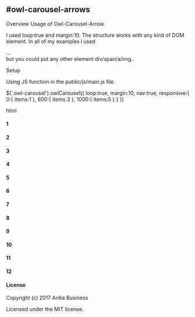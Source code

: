 #owl-carousel-arrows
-------

[1]: <https://github.com/miscel/owl-carousel-arrows>

Overview
Usage of Owl-Carousel-Arrow. 

I used loop:true and margin:10. The structure works with any kind of DOM element. 
In all of my examples i used <div class="item">...</div> but you could put any other element div/span/a/img..


Setup

Using JS function in the public/js/main.js file.

$('.owl-carousel').owlCarousel({
    loop:true,
    margin:10,
    nav:true,
    responsive:{
        0:{
            items:1
        },
        600:{
            items:3
        },
        1000:{
            items:5
        }
    }
})

html

<div class="owl-carousel owl-theme">
    <div class="item"><h4>1</h4></div>
    <div class="item"><h4>2</h4></div>
    <div class="item"><h4>3</h4></div>
    <div class="item"><h4>4</h4></div>
    <div class="item"><h4>5</h4></div>
    <div class="item"><h4>6</h4></div>
    <div class="item"><h4>7</h4></div>
    <div class="item"><h4>8</h4></div>
    <div class="item"><h4>9</h4></div>
    <div class="item"><h4>10</h4></div>
    <div class="item"><h4>11</h4></div>
    <div class="item"><h4>12</h4></div>
</div>




#### License

Copyright (c) 2017 Ardia Business

Licensed under the MIT license.
